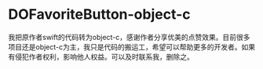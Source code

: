 # DOFavoriteButton-object-c
我把原作者swift的代码转为object-c，感谢作者分享优美的点赞效果。目前很多项目还是object-c为主，我只是代码的搬运工，希望可以帮助更多的开发者。如果有侵犯作者权利，影响他人权益。可以及时联系我，删除之。
